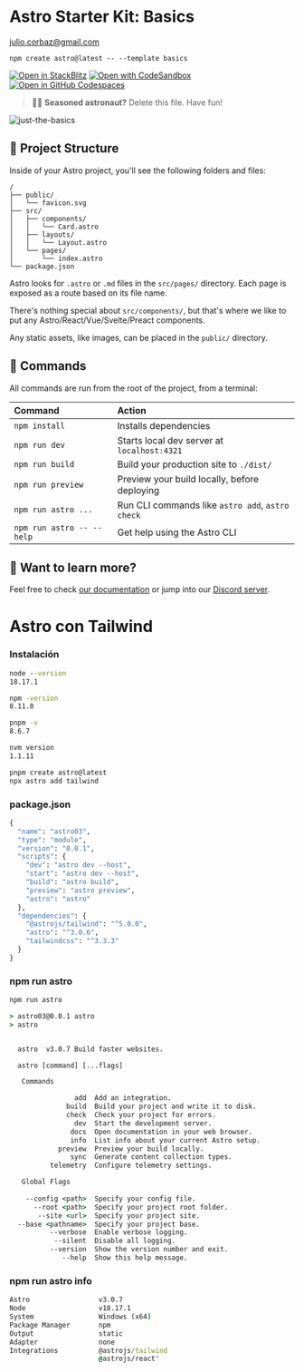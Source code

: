 # Astro Starter Kit: Basics

julio.corbaz@gmail.com

```
npm create astro@latest -- --template basics
```

[![Open in StackBlitz](https://developer.stackblitz.com/img/open_in_stackblitz.svg)](https://stackblitz.com/github/withastro/astro/tree/latest/examples/basics)
[![Open with CodeSandbox](https://assets.codesandbox.io/github/button-edit-lime.svg)](https://codesandbox.io/p/sandbox/github/withastro/astro/tree/latest/examples/basics)
[![Open in GitHub Codespaces](https://github.com/codespaces/badge.svg)](https://codespaces.new/withastro/astro?devcontainer_path=.devcontainer/basics/devcontainer.json)

> 🧑‍🚀 **Seasoned astronaut?** Delete this file. Have fun!

![just-the-basics](https://github.com/withastro/astro/assets/2244813/a0a5533c-a856-4198-8470-2d67b1d7c554)

## 🚀 Project Structure

Inside of your Astro project, you'll see the following folders and files:

```
/
├── public/
│   └── favicon.svg
├── src/
│   ├── components/
│   │   └── Card.astro
│   ├── layouts/
│   │   └── Layout.astro
│   └── pages/
│       └── index.astro
└── package.json
```

Astro looks for `.astro` or `.md` files in the `src/pages/` directory. Each page is exposed as a route based on its file name.

There's nothing special about `src/components/`, but that's where we like to put any Astro/React/Vue/Svelte/Preact components.

Any static assets, like images, can be placed in the `public/` directory.

## 🧞 Commands

All commands are run from the root of the project, from a terminal:

| Command                   | Action                                           |
| :------------------------ | :----------------------------------------------- |
| `npm install`             | Installs dependencies                            |
| `npm run dev`             | Starts local dev server at `localhost:4321`      |
| `npm run build`           | Build your production site to `./dist/`          |
| `npm run preview`         | Preview your build locally, before deploying     |
| `npm run astro ...`       | Run CLI commands like `astro add`, `astro check` |
| `npm run astro -- --help` | Get help using the Astro CLI                     |

## 👀 Want to learn more?

Feel free to check [our documentation](https://docs.astro.build) or jump into our [Discord server](https://astro.build/chat).



# Astro con Tailwind

### Instalación
```cmd
node --version
18.17.1

npm -version
8.11.0

pnpm -v
8.6.7

nvm version
1.1.11

pnpm create astro@latest
npx astro add tailwind
```

### package.json
```cmd
{
  "name": "astro03",
  "type": "module",
  "version": "0.0.1",
  "scripts": {
    "dev": "astro dev --host",
    "start": "astro dev --host",
    "build": "astro build",
    "preview": "astro preview",
    "astro": "astro"
  },
  "dependencies": {
    "@astrojs/tailwind": "^5.0.0",
    "astro": "^3.0.6",
    "tailwindcss": "^3.3.3"
  }
}
```

### npm run astro
```cmd 
npm run astro

> astro03@0.0.1 astro
> astro


  astro  v3.0.7 Build faster websites.

  astro [command] [...flags]

   Commands 

                add  Add an integration.
              build  Build your project and write it to disk.
              check  Check your project for errors.
                dev  Start the development server.
               docs  Open documentation in your web browser.
               info  List info about your current Astro setup.
            preview  Preview your build locally.
               sync  Generate content collection types.
          telemetry  Configure telemetry settings.

   Global Flags 
   
    --config <path>  Specify your config file.
      --root <path>  Specify your project root folder.
       --site <url>  Specify your project site.
  --base <pathname>  Specify your project base.
          --verbose  Enable verbose logging.
           --silent  Disable all logging.
          --version  Show the version number and exit.
             --help  Show this help message.
```

### npm run astro info
```cmd 
Astro                 v3.0.7
Node                  v18.17.1
System                Windows (x64)
Package Manager       npm
Output                static
Adapter               none
Integrations          @astrojs/tailwind
                      @astrojs/react"
```
